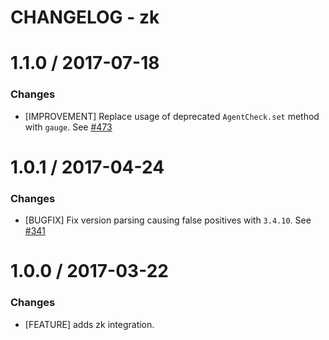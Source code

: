# CHANGELOG - zk

1.1.0 / 2017-07-18
==================

### Changes

* [IMPROVEMENT] Replace usage of deprecated `AgentCheck.set` method with `gauge`. See [#473][]

1.0.1 / 2017-04-24
==================

### Changes

* [BUGFIX] Fix version parsing causing false positives with `3.4.10`. See [#341][]

1.0.0 / 2017-03-22
==================

### Changes

* [FEATURE] adds zk integration.

<!--- The following link definition list is generated by PimpMyChangelog --->
[#341]: https://github.com/DataDog/integrations-core/issues/341
[#473]: https://github.com/DataDog/integrations-core/issues/473
